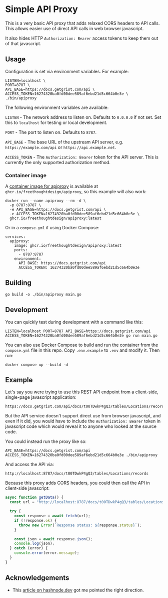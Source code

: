 # Simple API Proxy

This is a very basic API proxy that adds relaxed CORS headers to API calls. This allows easier use of direct API calls in web browser javascript.

It also hides HTTP `Authorization: Bearer` access tokens to keep them out of that javascript.

## Usage

Configuration is set via environment variables. For example:

```
LISTEN=localhost \
PORT=8787 \
API_BASE=https://docs.getgrist.com/api \
ACCESS_TOKEN=16274320ba0fd00dee589af6ebd21d5c664b0e3e \
./bin/apiproxy
```

The following environment variables are available:

`LISTEN` - The network address to listen on. Defaults to `0.0.0.0` if not set. Set this to `localhost` for testing or local development.

`PORT` - The port to listen on. Defaults to `8787`.

`API_BASE` - The base URL of the upstream API server, e.g. `https://example.com/api` or `https://api.example.net`.

`ACCESS_TOKEN` - The `Authorization: Bearer` token for the API server. This is currently the only supported authorization method.

### Container image

A [container image for apiproxy](https://github.com/freethoughtdesign/apiproxy/pkgs/container/apiproxy) is available at `ghcr.io/freethoughtdesign/apiproxy`, so this example will also work:

```
docker run --name apiproxy --rm -d \
  -p 8787:8787 \
  -e API_BASE=https://docs.getgrist.com/api \
  -e ACCESS_TOKEN=16274320ba0fd00dee589af6ebd21d5c664b0e3e \
  ghcr.io/freethoughtdesign/apiproxy:latest
```

Or in a `compose.yml` if using Docker Compose:

```
services:
  apiproxy:
    image: ghcr.io/freethoughtdesign/apiproxy:latest
    ports:
      - 8787:8787
    environment:
      API_BASE: https://docs.getgrist.com/api
      ACCESS_TOKEN: 16274320ba0fd00dee589af6ebd21d5c664b0e3e
```

## Building

```
go build -o ./bin/apiproxy main.go
```

## Development

You can quickly test during development with a command like this:

```
LISTEN=localhost PORT=8787 API_BASE=https://docs.getgrist.com/api ACCESS_TOKEN=16274320ba0fd00dee589af6ebd21d5c664b0e3e go run main.go
```

You can also use Docker Compose to build and run the container from the `compose.yml` file in this repo. Copy `.env.example` to `.env` and modify it. Then run:

```
docker compose up --build -d
```


## Example

Let's say you were trying to use this REST API endpoint from a client-side, single-page javascript application:

```
https://docs.getgrist.com/api/docs/t00TDwkP4gQ3/tables/Locations/records
```

But the API service doesn't support direct use from browser javascript, and even if it did, you would have to include the `Authorization: Bearer` token in javascript code which would reveal it to anyone who looked at the source code.

You could instead run the proxy like so:

```
API_BASE=https://docs.getgrist.com/api ACCESS_TOKEN=16274320ba0fd00dee589af6ebd21d5c664b0e3e ./bin/apiproxy
```

And access the API via:

```
http://localhost:8787/docs/t00TDwkP4gQ3/tables/Locations/records
```

Because this proxy adds CORS headers, you could then call the API in client-side javascript:

```javascript
async function getData() {
  const url = "http://localhost:8787/docs/t00TDwkP4gQ3/tables/Locations/records";

  try {
    const response = await fetch(url);
    if (!response.ok) {
      throw new Error(`Response status: ${response.status}`);
    }

    const json = await response.json();
    console.log(json);
  } catch (error) {
    console.error(error.message);
  }
}
```

## Acknowledgements

- This [article on hashnode.dev](https://tobiojuolape.hashnode.dev/implementing-a-reverse-proxy-api-in-go) got me pointed the right direction.
